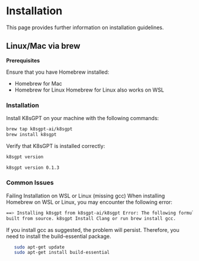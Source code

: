 # Installation

This page provides further information on installation guidelines.

## Linux/Mac via brew

**Prerequisites**

Ensure that you have Homebrew installed:
- Homebrew for Mac
- Homebrew for Linux
Homebrew for Linux also works on WSL

### Installation 

Install K8sGPT on your machine with the following commands:

```bash
brew tap k8sgpt-ai/k8sgpt
brew install k8sgpt
```

Verify that K8sGPT is installed correctly:
```bash
k8sgpt version

k8sgpt version 0.1.3
```

### Common Issues

Failing Installation on WSL or Linux (missing gcc)
When installing Homebrew on WSL or Linux, you may encounter the following error:

```bash
==> Installing k8sgpt from k8sgpt-ai/k8sgpt Error: The following formula cannot be installed from bottle and must be 
built from source. k8sgpt Install Clang or run brew install gcc.
```

If you install gcc as suggested, the problem will persist. Therefore, you need to install the build-essential package.

```bash
   sudo apt-get update
   sudo apt-get install build-essential
```
